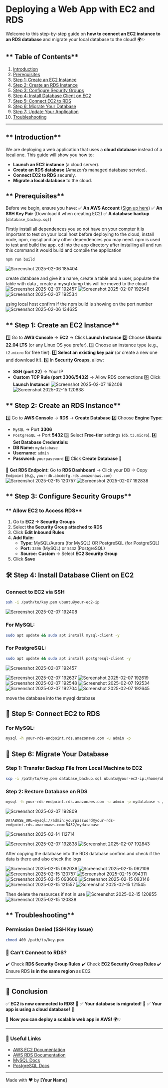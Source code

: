# Deploying a Web App with EC2 and RDS

Welcome to this step-by-step guide on **how to connect an EC2 instance to an RDS database** and migrate your local database to the cloud! 🌍✨

## ** Table of Contents**
1. [Introduction](#-introduction)
2. [Prerequisites](#-prerequisites)
3. [Step 1: Create an EC2 Instance](#-step-1-create-an-ec2-instance)
4. [Step 2: Create an RDS Instance](#-step-2-create-an-rds-instance)
5. [Step 3: Configure Security Groups](#-step-3-configure-security-groups)
6. [Step 4: Install Database Client on EC2](#-step-4-install-database-client-on-ec2)
7. [Step 5: Connect EC2 to RDS](#-step-5-connect-ec2-to-rds)
8. [Step 6: Migrate Your Database](#-step-6-migrate-your-database)
9. [Step 7: Update Your Application](#-step-7-update-your-application)
10. [Troubleshooting](#-troubleshooting)

---

## ** Introduction**
We are deploying a web application that uses a **cloud database** instead of a local one. This guide will show you how to:
- **Launch an EC2 instance** (a cloud server).
- **Create an RDS database** (Amazon’s managed database service).
- **Connect EC2 to RDS** securely.
- **Migrate a local database** to the cloud.


## ** Prerequisites**
Before we begin, ensure you have:
✅ **An AWS Account** ([Sign up here](https://aws.amazon.com/))
✅ **An SSH Key Pair** (Download it when creating EC2)
✅ **A database backup** (`database_backup.sql`)

Firstly install all dependences you so not have on your compter it is important to test on your local host before deploying to the cloud, 
install node, npm, mysql and any other dependencies you may need.
npm is used to test and build the app. cd into the app directory after installing all and run this command it would build and compile the application
```
npm run build 
```
![Screenshot 2025-02-06 185404](https://github.com/user-attachments/assets/b1ce4e28-4489-4cfb-a94f-9acee789f0c1)

create database and give it a name, create a table and a user, populate the table with data , create a mysql dump this will be moved to the cloud 
![Screenshot 2025-02-07 192457](https://github.com/user-attachments/assets/509515b3-bf6e-4fcd-bbac-5f6a4b7b0076)
![Screenshot 2025-02-07 192548](https://github.com/user-attachments/assets/e361e44f-06ae-4058-aeb1-3d48acfcff88)
![Screenshot 2025-02-07 192534](https://github.com/user-attachments/assets/e1594f26-b34c-4c76-8322-2c2d8e730e1c)

using local host confirm if the npm build is showing on the port number
![Screenshot 2025-02-06 134625](https://github.com/user-attachments/assets/116540c0-04b5-4ee7-8614-8de758fb7b67)

## ** Step 1: Create an EC2 Instance**
1️⃣ Go to **AWS Console** → **EC2** → Click **Launch Instance**
2️⃣ Choose **Ubuntu 22.04 LTS** (or any Linux OS you prefer).
3️⃣ Choose an instance type (e.g., `t2.micro` for free tier).
4️⃣ **Select an existing key pair** (or create a new one and download it!).
5️⃣ In **Security Groups**, allow:
   - **SSH (port 22)** → Your IP
   - **Custom TCP Rule (port 3306/5432)** → Allow RDS connections
6️⃣ Click **Launch Instance**!
![Screenshot 2025-02-07 192408](https://github.com/user-attachments/assets/5911ff0f-9d07-4158-bc26-4dae73f601b5)
![Screenshot 2025-02-15 120838](https://github.com/user-attachments/assets/d90229ce-10da-470a-b6fb-66ad170d699d)

## ** Step 2: Create an RDS Instance**
1️⃣ Go to **AWS Console** → **RDS** → **Create Database**
2️⃣ Choose **Engine Type:**
   - `MySQL` → Port **3306**
   - `PostgreSQL` → Port **5432**
3️⃣ Select **Free-tier** settings (`db.t3.micro`).
4️⃣ **Set Database Credentials:**
   - **DB Name:** `mydatabase`
   - **Username:** `admin`
   - **Password:** `yourpassword`
5️⃣ Click **Create Database** 🎉

🔹 **Get RDS Endpoint:** Go to **RDS Dashboard** → Click your DB → Copy `Endpoint` (e.g., `your-db.abcdefg.rds.amazonaws.com`)
![Screenshot 2025-02-15 120757](https://github.com/user-attachments/assets/66c521e1-b887-4af2-bafd-85a41683930c)
![Screenshot 2025-02-07 192838](https://github.com/user-attachments/assets/747467ca-3032-4db3-80f9-a1b797b83ac2)


## ** Step 3: Configure Security Groups**
### ** Allow EC2 to Access RDS**
1. Go to **EC2 → Security Groups**
2. Select **the Security Group attached to RDS**
3. Click **Edit Inbound Rules**
4. **Add Rule:**
   - **Type:** MySQL/Aurora (for MySQL) OR PostgreSQL (for PostgreSQL)
   - **Port:** `3306` (MySQL) or `5432` (PostgreSQL)
   - **Source:** **Custom** → Select **EC2 Security Group**
5. Click **Save**


## **🛠 Step 4: Install Database Client on EC2**
### **Connect to EC2 via SSH**
```sh
ssh -i /path/to/key.pem ubuntu@your-ec2-ip
```
![Screenshot 2025-02-07 192408](https://github.com/user-attachments/assets/5911ff0f-9d07-4158-bc26-4dae73f601b5)

### **For MySQL:**
```sh
sudo apt update && sudo apt install mysql-client -y
```
### **For PostgreSQL:**
```sh
sudo apt update && sudo apt install postgresql-client -y
```
![Screenshot 2025-02-07 192457](https://github.com/user-attachments/assets/cc3bb8c7-05cd-4af1-a03f-fda5325666e1)

![Screenshot 2025-02-07 192637](https://github.com/user-attachments/assets/02eaaca1-1958-4c6f-bd78-a8faac80940e)
![Screenshot 2025-02-07 192619](https://github.com/user-attachments/assets/3c844507-8ec0-4f32-b0b9-754e3372e62a)
![Screenshot 2025-02-07 192548](https://github.com/user-attachments/assets/524e85dd-e53e-4704-b072-67b0a581f1a9)
![Screenshot 2025-02-07 192534](https://github.com/user-attachments/assets/28fff5c3-9d88-4b26-8035-97541780d0c5)
![Screenshot 2025-02-07 192704](https://github.com/user-attachments/assets/c3b89d53-9e2b-4551-988d-76ff15f75da1)
![Screenshot 2025-02-07 192645](https://github.com/user-attachments/assets/1ea98840-7822-46ba-a55d-e74276890750)

move the database into the mysql database

## **🔗 Step 5: Connect EC2 to RDS**
### **For MySQL:**
```sh
mysql -h your-rds-endpoint.rds.amazonaws.com -u admin -p
```
## **📂 Step 6: Migrate Your Database**
### **Step 1: Transfer Backup File from Local Machine to EC2**
```sh
scp -i /path/to/key.pem database_backup.sql ubuntu@your-ec2-ip:/home/ubuntu/
```
### **Step 2: Restore Database on RDS**
```sh
mysql -h your-rds-endpoint.rds.amazonaws.com -u admin -p mydatabase < /home/ubuntu/database_backup.sql
```
![Screenshot 2025-02-07 192809](https://github.com/user-attachments/assets/0877eadf-203c-46ee-be19-e39bd8933986)

```plaintext
DATABASE_URL=mysql://admin:yourpassword@your-rds-endpoint.rds.amazonaws.com:5432/mydatabase
```
![Screenshot 2025-02-14 112714](https://github.com/user-attachments/assets/aae345d1-b319-40a3-ba97-439bcdaaf0f1)

![Screenshot 2025-02-07 192838](https://github.com/user-attachments/assets/4b7d7771-0d35-49d8-846f-fbfc47e35ce1)
![Screenshot 2025-02-07 192843](https://github.com/user-attachments/assets/7d429c7f-e0e3-441c-a3db-c86eee7192c1)

After copying the database into the    RDS database confirm and check if the data is there and also check the logs

![Screenshot 2025-02-15 092039](https://github.com/user-attachments/assets/0d23539a-da22-4dee-a8cc-d9e628c68774)
![Screenshot 2025-02-15 092109](https://github.com/user-attachments/assets/a7cbb46a-257e-4d7e-b597-43281a8fef22)
![Screenshot 2025-02-15 120757](https://github.com/user-attachments/assets/edc25d98-26e3-42f2-94bd-da489c9a064f)
![Screenshot 2025-02-15 094311](https://github.com/user-attachments/assets/45bc73f1-8063-451f-93f2-0d57bf06df88)
![Screenshot 2025-02-15 093606](https://github.com/user-attachments/assets/5b2ed822-be1f-4701-aeec-07f497fdcd05)
![Screenshot 2025-02-15 093146](https://github.com/user-attachments/assets/136dc499-0693-4f6b-b399-d677d5784879)
![Screenshot 2025-02-15 121557](https://github.com/user-attachments/assets/09c010b4-6f75-4c6b-9c51-daebba284fad)
![Screenshot 2025-02-15 121545](https://github.com/user-attachments/assets/1310ebf8-70c2-4f43-af0f-a9f5d3010c97)

Then delete the resources if not in use
![Screenshot 2025-02-15 120855](https://github.com/user-attachments/assets/3a000313-b8d1-4dd6-8021-aafa5cf6b852)
![Screenshot 2025-02-15 120838](https://github.com/user-attachments/assets/1e22fd65-16a4-472e-bfc9-e8fbd50114e7)
## ** Troubleshooting**
###  **Permission Denied (SSH Key Issue)**
```sh
chmod 400 /path/to/key.pem
```
### 🚨 **Can't Connect to RDS?**
✔️ Check **RDS Security Group Rules**
✔️ Check **EC2 Security Group Rules**
✔️ Ensure RDS **is in the same region** as EC2

---

## **🎉 Conclusion**
✅ **EC2 is now connected to RDS!** 🎊
✅ **Your database is migrated!** 🚀
✅ **Your app is using a cloud database!** 🎯

🔹 **Now you can deploy a scalable web app in AWS!** 🌍💡

---

### **🔗 Useful Links**
- [AWS EC2 Documentation](https://docs.aws.amazon.com/ec2/)
- [AWS RDS Documentation](https://docs.aws.amazon.com/rds/)
- [MySQL Docs](https://dev.mysql.com/doc/)
- [PostgreSQL Docs](https://www.postgresql.org/docs/)

---

Made with ❤️ by **[Your Name]**
